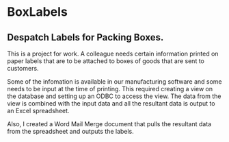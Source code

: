# BoxLabels
## Despatch Labels for Packing Boxes.

This is a project for work. A colleague needs certain information printed on paper labels that are to be attached to boxes of goods 
that are sent to customers.

Some of the infomation is available in our manufacturing software and some needs to be input at the time of printing. This required
creating a view on the database and setting up an ODBC to access the view. The data from the view is combined with the input data and
all the resultant data is output to an Excel spreadsheet.

Also, I created a Word Mail Merge document that pulls the resultant data from the spreadsheet and outputs the labels.

